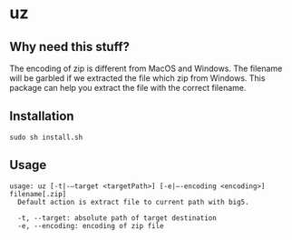 # uz

## Why need this stuff?
The encoding of zip is different from MacOS and Windows. The filename will be garbled if we extracted the file which zip from Windows.
This package can help you extract the file with the correct filename.

## Installation

```
sudo sh install.sh
```

## Usage

```
usage: uz [-t|-—target <targetPath>] [-e|—-encoding <encoding>] filename[.zip]
  Default action is extract file to current path with big5.
  
  -t, --target: absolute path of target destination
  -e, --encoding: encoding of zip file
```
